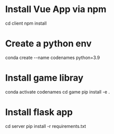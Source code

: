 # Install Vue App via npm
cd client
npm install

# Create a python env
conda create --name codenames python=3.9

# Install game libray
conda activate codenames
cd game
pip install -e .

# Install flask app
cd server
pip install -r requirements.txt